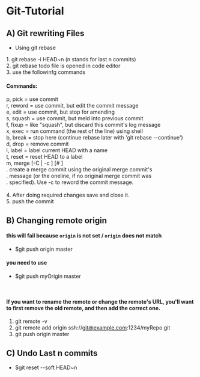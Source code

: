 # Git-Tutorial

##  A) Git rewriting Files

- Using git rebase 

<p>
1. git rebase -i HEAD~n (n stands for last n commits)<br>
2. git rebase todo file is opened in code editor<br>
3. use the followinfg commands<br>

#### Commands:<br>
p, pick <commit> = use commit<br>
r, reword <commit> = use commit, but edit the commit message<br>
e, edit <commit> = use commit, but stop for amending<br>
s, squash <commit> = use commit, but meld into previous commit<br>
f, fixup <commit> = like "squash", but discard this commit's log message<br>
x, exec <command> = run command (the rest of the line) using shell<br>
b, break = stop here (continue rebase later with 'git rebase --continue')<br>
d, drop <commit> = remove commit<br>
l, label <label> = label current HEAD with a name<br>
t, reset <label> = reset HEAD to a label<br>
m, merge [-C <commit> | -c <commit>] <label> [# <oneline>]<br>
.       create a merge commit using the original merge commit's<br>
.       message (or the oneline, if no original merge commit was<br>
.       specified). Use -c <commit> to reword the commit message.<br>
<br>
4. After doing required changes save and close it.<br>
5. push the commit<br>
</p>


##  B) Changing remote origin
#### this will fail because `origin` is not set / `origin` does not match
- $git push origin master

#### you need to use
- $git push myOrigin master
<br>

#### If you want to rename the remote or change the remote's URL, you'll want to first remove the old remote, and then add the correct one.

1. git remote -v<br>
2. git remote add origin ssh://git@example.com:1234/myRepo.git
3. git push origin master


## C) Undo Last n commits

- $git reset --soft HEAD~n


